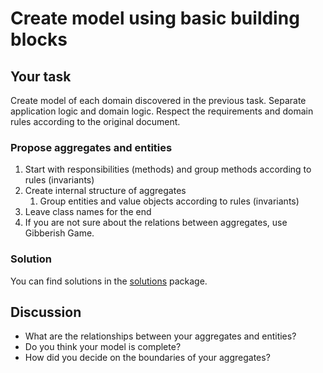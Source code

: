 # Create model using basic building blocks

## Your task
Create model of each domain discovered in the previous task. Separate application logic and domain logic. Respect the requirements and domain rules according to the original document.

### Propose aggregates and entities
1. Start with responsibilities (methods) and group methods according to rules (invariants)
2. Create internal structure of aggregates
   1. Group entities and value objects according to rules (invariants)
3. Leave class names for the end
4. If you are not sure about the relations between aggregates, use Gibberish Game.

### Solution
You can find solutions in the [solutions](..%2F..%2Fsrc%2Fmain%2Fjava%2Fpl%2Fwojtyna%2Ftrainings%2Frecipes%2Fcrowdsorcery%2Fsolutions) package.

## Discussion
- What are the relationships between your aggregates and entities?
- Do you think your model is complete?
- How did you decide on the boundaries of your aggregates?